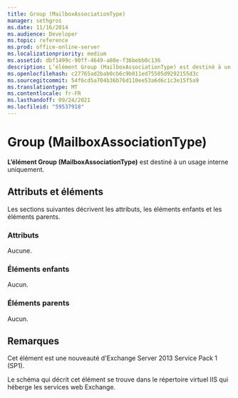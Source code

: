 ```yaml
---
title: Group (MailboxAssociationType)
manager: sethgros
ms.date: 11/16/2014
ms.audience: Developer
ms.topic: reference
ms.prod: office-online-server
ms.localizationpriority: medium
ms.assetid: dbf1499c-90ff-4649-a80e-f36bebb0c136
description: L’élément Group (MailboxAssociationType) est destiné à un usage interne uniquement.
ms.openlocfilehash: c27765ad2bab0cb6c9b011ed75505d9292155d3c
ms.sourcegitcommit: 54f6cd5a704b36b76d110ee53a6d6c1c3e15f5a9
ms.translationtype: MT
ms.contentlocale: fr-FR
ms.lasthandoff: 09/24/2021
ms.locfileid: "59537918"
---
```

# <a name="group-mailboxassociationtype"></a>Group (MailboxAssociationType)

**L’élément Group (MailboxAssociationType)** est destiné à un usage interne uniquement. 

## <a name="attributes-and-elements"></a>Attributs et éléments

Les sections suivantes décrivent les attributs, les éléments enfants et les éléments parents.
  
### <a name="attributes"></a>Attributs

Aucune.
  
### <a name="child-elements"></a>Éléments enfants

Aucun.
  
### <a name="parent-elements"></a>Éléments parents

Aucun.
  
## <a name="remarks"></a>Remarques

Cet élément est une nouveauté d'Exchange Server 2013 Service Pack 1 (SP1).
  
Le schéma qui décrit cet élément se trouve dans le répertoire virtuel IIS qui héberge les services web Exchange.
  

